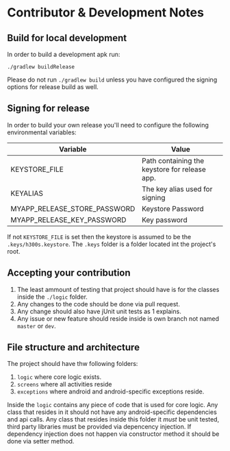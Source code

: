 # Contributor & Development Notes

## Build for local development

In order to build a development apk run:

```shell script
./gradlew buildRelease
```

Please do not run `./gradlew build` unless you have configured the signing options for release build as well.

## Signing for release

In order to build your own release you'll need to configure the following environmental variables:

Variable | Value 
--- | ---
KEYSTORE_FILE | Path containing the keystore for release app.
KEYALIAS | The key alias used for signing
MYAPP_RELEASE_STORE_PASSWORD | Keystore Password
MYAPP_RELEASE_KEY_PASSWORD | Key  password
  
If not `KEYSTORE_FILE` is set then the keystore is assumed to be the `.keys/h300s.keystore`. The `.keys` folder is a folder located int the project's root.

## Accepting your contribution

1. The least ammount of testing that project should have is for the classes inside the `./logic` folder.
2. Any changes to the code should be done via pull request.
3. Any change should also have jUnit unit tests as 1 explains.
4. Any issue or new feature should reside inside is own branch not named `master` or `dev`.

## File structure and architecture

The project should have thw following folders:

1. `logic` where core logic exists. 
2. `screens` where all activities reside
3. `exceptions` where android and android-specific exceptions reside.

Inside the `logic` contains any piece of code that is used for core logic. 
Any class that resides in it should not have any android-specific dependencies and api calls. 
Any class that resides inside this folder it *must* be unit tested, third party libraries must be provided via depencency injection. 
If dependency injection does not happen via constructor method it should be done via setter method.